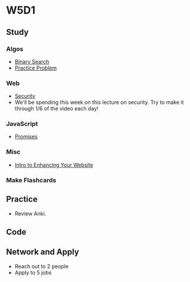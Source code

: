 # W5D1

## Study

### Algos

* [Binary Search](https://www.geeksforgeeks.org/binary-search/)
* [Practice Problem](https://www.geeksforgeeks.org/find-a-peak-in-a-given-array/)

### Web

* [Security](https://www.youtube.com/watch?v=zlTVcNxg38c)
* We'll be spending this week on this lecture on security. Try to make it through 1/6
  of the video each day!

### JavaScript

* [Promises](https://javascript.info/promise-basics)

### Misc

* [Intro to Enhancing Your Website](https://www.crazyegg.com/blog/speed-up-your-website/)

### Make Flashcards

## Practice

* Review Anki.

## Code

## Network and Apply

* Reach out to 2 people
* Apply to 5 jobs
